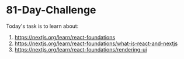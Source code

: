 # 81-Day-Challenge

Today's task is to learn about:

1. https://nextjs.org/learn/react-foundations
2. https://nextjs.org/learn/react-foundations/what-is-react-and-nextjs
3. https://nextjs.org/learn/react-foundations/rendering-ui
